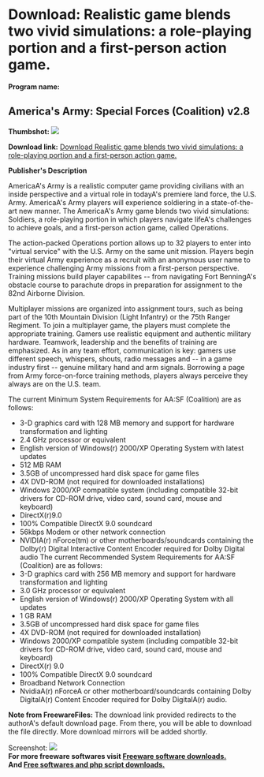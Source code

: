 # Download: Realistic game blends two vivid simulations: a role-playing portion and a first-person action game.

**Program name:**

## America's Army: Special Forces (Coalition) v2.8

  
**Thumbshot:** ![](http://www.freewarefiles.com/screenshot/aarmysf_md.jpg)   
  
**Download link:** [Download Realistic game blends two vivid simulations: a role-playing portion and a first-person action game.](http://freesoftwares.boysofts.com/Americas-Army-Special-Forces-Coalition-V_program_26963.html)  
  


**Publisher's Description**  
  


AmericaA's Army is a realistic computer game providing civilians with an inside perspective and a virtual role in todayA's premiere land force, the U.S. Army. AmericaA's Army players will experience soldiering in a state-of-the-art new manner. The AmericaA's Army game blends two vivid simulations: Soldiers, a role-playing portion in which players navigate lifeA's challenges to achieve goals, and a first-person action game, called Operations. 

The action-packed Operations portion allows up to 32 players to enter into "virtual service" with the U.S. Army on the same unit mission. Players begin their virtual Army experience as a recruit with an anonymous user name to experience challenging Army missions from a first-person perspective. Training missions build player capabilites -- from navigating Fort BenningA's obstacle course to parachute drops in preparation for assignment to the 82nd Airborne Division. 

Multiplayer missions are organized into assignment tours, such as being part of the 10th Mountain Division (Light Infantry) or the 75th Ranger Regiment. To join a multiplayer game, the players must complete the appropriate training. Gamers use realistic equipment and authentic military hardware. Teamwork, leadership and the benefits of training are emphasized. As in any team effort, communication is key: gamers use different speech, whispers, shouts, radio messages and -- in a game industry first -- genuine military hand and arm signals. Borrowing a page from Army force-on-force training methods, players always perceive they always are on the U.S. team. 

The current Minimum System Requirements for AA:SF (Coalition) are as follows:

  * 3-D graphics card with 128 MB memory and support for hardware transformation and lighting 
  * 2.4 GHz processor or equivalent 
  * English version of Windows(r) 2000/XP Operating System with latest updates 
  * 512 MB RAM 
  * 3.5GB of uncompressed hard disk space for game files 
  * 4X DVD-ROM (not required for downloaded installations) 
  * Windows 2000/XP compatible system (including compatible 32-bit drivers for CD-ROM drive, video card, sound card, mouse and keyboard) 
  * DirectX(r)9.0 
  * 100% Compatible DirectX 9.0 soundcard 
  * 56kbps Modem or other network connection 
  * NVIDIA(r) nForce(tm) or other motherboards/soundcards containing the Dolby(r) Digital Interactive Content Encoder required for Dolby Digital audio 
The current Recommended System Requirements for AA:SF (Coalition) are as follows: 
  * 3-D graphics card with 256 MB memory and support for hardware transformation and lighting 
  * 3.0 GHz processor or equivalent 
  * English version of Windows(r) 2000/XP Operating System with all updates 
  * 1 GB RAM 
  * 3.5GB of uncompressed hard disk space for game files 
  * 4X DVD-ROM (not required for downloaded installation) 
  * Windows 2000/XP compatible system (including compatible 32-bit drivers for CD-ROM drive, video card, sound card, mouse and keyboard) 
  * DirectX(r) 9.0 
  * 100% Compatible DirectX 9.0 soundcard 
  * Broadband Network Connection 
  * NvidiaA(r) nForceA or other motherboard/soundcards containing Dolby DigitalA(r) Content Encoder required for Dolby DigitalA(r) audio. 

**Note from FreewareFiles:** The download link provided redirects to the authorA's default download page. From there, you will be able to download the file directly. More download mirrors will be added shortly.

  
  
Screenshot: ![](http://www.freewarefiles.com/screenshot/aarmysf.jpg)   
**For more freeware softwares visit [Freeware software downloads.](http://freesoftwares.boysofts.com/)**   
**And [Free softwares and php script downloads.](http://www.boysofts.com/)**
